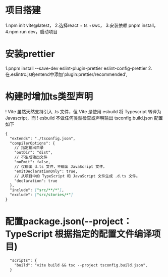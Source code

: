 # 项目搭建
1.npm init vite@latest，
2.选择react + ts +swc，
3.安装依赖 pnpm install，
4.npm run dev，启动项目
# 安装prettier
1.pnpm install --save-dev eslint-plugin-prettier eslint-config-prettier
2.在.eslintrc.js的entend中添加'plugin:prettier/recommended',
# 构建时增加ts类型声明
! Vite 虽然天然支持引入 .ts 文件，但 Vite 是使用 esbuild 将 Typescript 转译为 Javascript，而 ! esbuild 不做任何类型检查或声明输出
tsconfig.build.json 配置如下
```md
{
  "extends": "./tsconfig.json",
  "compilerOptions": {
    // 指定输出目录
    "outDir": "dist",
    // 不生成输出文件
    "noEmit": false,
    // 仅输出 d.ts 文件，不输出 JavaScript 文件。
    "emitDeclarationOnly": true,
    // 从项目中的 TypeScript 和 JavaScript 文件生成 .d.ts 文件。
    "declaration": true
  },
  "include": ["src/**/*"],
  "exclude": ["src/stories/*"]
}

```
# 配置package.json(--project：TypeScript 根据指定的配置文件编译项目)
```md
  "scripts": {
    "build": "vite build && tsc --project tsconfig.build.json",
  }
```